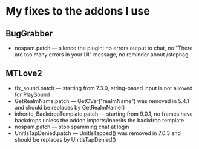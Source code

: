 # My fixes to the addons I use

## BugGrabber
* nospam.patch — silence the plugin: no errors output to chat, no "There are too many errors in your UI" message, no reminder about /stopnag

## MTLove2
* fix_sound.patch —  starting from 7.3.0, string-based input is not allowed for PlaySound
* GetRealmName.patch — GetCVar("realmName") was removed in 5.4.1 and should be replaces by GetRealmName()
* inherite_BackdropTemplate.patch — starting from 9.0.1, no frames have backdrops unless the addon imports/inherits the backdrop template
* nospam.patch — stop spamming chat at login
* UnitIsTapDenied.patch — UnitIsTapped() was removed in 7.0.3 and should be replaces by UnitIsTapDenied()
